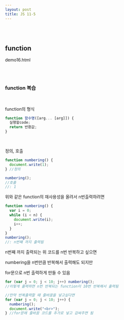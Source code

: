 ```yaml
---
layout: post
title: JS 11-5
---
```


<br><br>

## function

demo16.html

<br><br>

### function 복습

<br>

function의 형식

```javascript
function 함수명([arg... [arg]]) {
  실행할code;
  return 반환값;
}
```

<br>

정의, 호출

```javascript
function numbering() {
  document.write(1);
} //정의

numbering();
//호출
//: 1
```

위와 같은 function의 재사용성을 올려서 n번출력하려면

```javascript
function numbering() {
  var i = 0;
  while (i < n) {
    document.write(i);
    i++;
  }
}
numbering();
//: n번째 까지 출력됨
```

n번째 까지 출력되는 위 코드를 n번 반복하고 싶으면

numbering을 n번만큼 반복해서 출력해도 되지만

for문으로 n번 출력하게 만들 수 있음

```javascript
for (var j = 0; j < 10; j++) numbering();
//이렇게 출력하면 n번 반복되는 function이 10번 반복해서 출력됨

//만약 반복출력할 때 줄바꿈을 넣고싶다면
for (var j = 0; j < 10; j++) {
  numbering();
  document.write("<br>");
} //for문에 줄바꿈 코드를 추가로 넣고 감싸주면 됨
```
